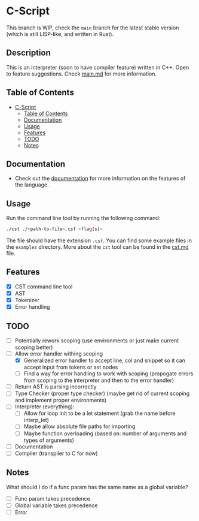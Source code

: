# C-Script
This branch is WIP, check the `main` branch for the latest stable version (which is still LISP-like, and written in Rust).
## Description
This is an interpreter (soon to have compiler feature) written in C++. Open to feature suggestions. Check [main.md](docs/main.md) for more information.

## Table of Contents
- [C-Script](#c-script)
  - [Table of Contents](#table-of-contents)
  - [Documentation](#documentation)
  - [Usage](#usage)
  - [Features](#features)
  - [TODO](#todo)
  - [Notes](#notes)

## Documentation
- Check out the [documentation](docs/main.md) for more information on the features of the language.

## Usage
Run the command line tool by running the following command:
```bash
./cst ./<path-to-file>.csf <flag(s)>
```
The file should have the extension `.csf`. You can find some example files in the `examples` directory.
More about the `cst` tool can be found in the [cst.md](docs/cst.md) file.

## Features
- [x] CST command line tool
- [x] AST
- [x] Tokenizer
- [x] Error handling

## TODO
- [ ] Potentially rework scoping (use environments or just make current scoping better)
- [ ] Allow error handler withing scoping
    - [x] Generalized error handler to accept line, col and snippet so it can accept input from tokens or ast nodes
    - [ ] Find a way for error handling to work with scoping (propogate errors from scoping to the interpreter and then to the error handler)
- [ ] Return AST is parsing incorrectly
- [ ] Type Checker (proper type checker) (maybe get rid of current scoping and implement proper environments)
- [ ] Interpreter (everything):
    - [ ] Allow for loop init to be a let statement (grab the name before interp_let)
    - [ ] Maybe allow absolute file paths for importing
    - [ ] Maybe function overloading (based on: number of arguments and types of arguments)
- [ ] Documentation
- [ ] Compiler (transpiler to C for now)
 
## Notes

What should I do if a func param has the same name as a global variable?
- [ ] Func param takes precedence
- [ ] Global variable takes precedence
- [ ] Error
